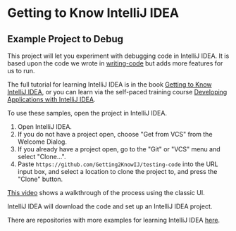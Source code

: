 # Getting to Know IntelliJ IDEA
## Example Project to Debug

This project will let you experiment with debugging code in IntelliJ IDEA. It is based upon the code we wrote in [writing-code](https://github.com/Getting2KnowIJ/writing-code) but adds more features for us to run.

The full tutorial for learning IntelliJ IDEA is in the book [Getting to Know IntelliJ IDEA](https://www.amazon.com/Getting-Know-IntelliJ-IDEA-Professional/dp/B0CRGX26QK/), or you can learn via the self-paced training course [Developing Applications with IntelliJ IDEA](https://leanpub.com/c/developingapplicationswithintellijidea).

To use these samples, open the project in IntelliJ IDEA.

1. Open IntelliJ IDEA.
2. If you do not have a project open, choose "Get from VCS" from the Welcome Dialog.
4. If you already have a project open, go to the "Git" or "VCS" menu and select "Clone...".
3. Paste `https://github.com/Getting2KnowIJ/testing-code` into the URL input box, and select a location to clone the project to, and press the "Clone" button.

[This video](https://youtu.be/aBVOAnygcZw) shows a walkthrough of the process using the classic UI.

IntelliJ IDEA will download the code and set up an IntelliJ IDEA project. 

There are repositories with more examples for learning IntelliJ IDEA [here](https://github.com/getting2KnowIJ/).
